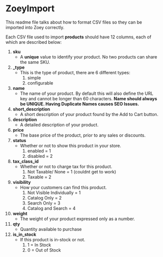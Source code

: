# ZoeyImport

This readme file talks about how to format CSV files so they can be imported into Zoey correctly.

Each CSV file used to import <b>products</b> should have 12 columns, each of which are described below:

<ol>

  <li>
    <b>sku</b>
    <ul>
      <li>A <b>unique</b> value to identify your product. No two products can share the same SKU.</li>
    </ul>
  </li>
  
  <li>
    <b>_type</b>
    <ul>
      <li>
        This is the type of product, there are 6 different types:
        <ol>
          <li>simple</li>
          <li>configurable</li>
        </ol>
      </li>
    </ul>
  </li>
  
  <li>
    <b>name</b>
    <ul>
      <li>The name of your product. By default this will also define the URL key and cannot be longer than 60 characters. <b>Name should always be UNIQUE. Having Duplicate Names causes SEO Issues.</b></li>
    </ul>
  </li>
  
  <li>
    <b>short_description</b>
    <ul>
      <li>A short description of your product found by the Add to Cart button.</li>
    </ul>
  </li>
  
  <li>
    <b>description</b>
    <ul>
      <li>A detailed description of your product.</li>
    </ul>
  </li>
  
  <li>
    <b>price</b>
    <ul>
      <li>The base price of the product, prior to any sales or discounts.</li>
    </ul>
  </li>
  
  <li>
    <b>status</b>
    <ul>
      <li>
        Whether or not to show this product in your store.
        <ol>
          <li>enabled = 1</li>
          <li>disabled = 2</li>
        </ol>
      </li>
    </ul>
  </li>
  
  <li>
    <b>tax_class_id</b>
    <ul>
      <li>
        Whether or not to charge tax for this product.
        <ol>
          <li>Not Taxable/ None = 1 (couldnt get to work)</li>
          <li>Taxable = 2</li>
        </ol>
      </li>
    </ul>
  </li>
  
  <li>
    <b>visibility</b>
    <ul>
      <li>
        How your customers can find this product.
        <ol>
          <li>Not Visible Individually = 1</li>
          <li>Catalog Only = 2</li>
          <li>Search Only = 3</li>
          <li>Catalog and Search = 4</li>
        </ol>
      </li>
    </ul>
  </li>
  
  <li>
    <b>weight</b>
    <ul>
      <li>The weight of your product expressed only as a number.</li>
    </ul>
  </li>
  
  <li>
    <b>qty</b>
    <ul>
      <li>Quantity available to purchase</li>
    </ul>
  </li>
  
  <li>
    <b>is_in_stock</b>
    <ul>
      <li>
        If this product is in-stock or not.
        <ol>
          <li>1 = In Stock</li>
          <li>0 = Out of Stock</li>
        </ol>
      </li>
    </ul>
  </li>
  
</ol>
